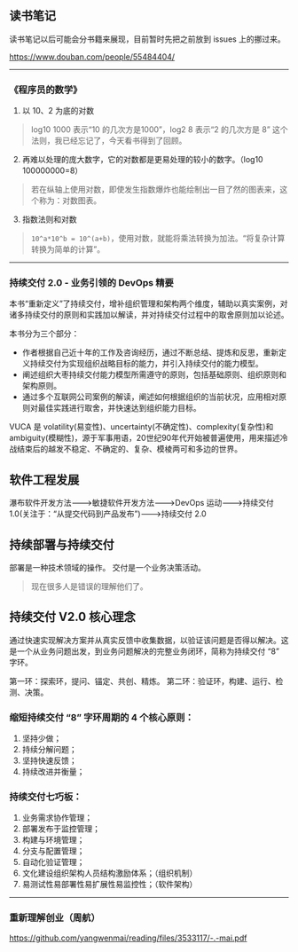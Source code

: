 ## 读书笔记

读书笔记以后可能会分书籍来展现，目前暂时先把之前放到 issues 上的挪过来。

https://www.douban.com/people/55484404/

----

### 《程序员的数学》

1. 以 10、2 为底的对数

>log10 1000 表示“10 的几次方是1000”，log2 8 表示“2 的几次方是 8”
这个法则，我已经忘记了，今天看书得到了回顾。

2. 再难以处理的庞大数字，它的对数都是更易处理的较小的数字。（log10 100000000=8）

>若在纵轴上使用对数，即使发生指数爆炸也能绘制出一目了然的图表来，这个称为：对数图表。

3. 指数法则和对数

>`10^a*10^b = 10^(a+b)`，使用对数，就能将乘法转换为加法。“将复杂计算转换为简单的计算”。

----

### 持续交付 2.0 - 业务引领的 DevOps 精要

本书“重新定义”了持续交付，增补组织管理和架构两个维度，辅助以真实案例，对诸多持续交付的原则和实践加以解读，并对持续交付过程中的取舍原则加以论述。

本书分为三个部分：

- 作者根据自己近十年的工作及咨询经历，通过不断总结、提炼和反思，重新定义持续交付为实现组织战略目标的能力，并引入持续交付的能力模型。
- 阐述组织大枣持续交付能力模型所需遵守的原则，包括基础原则、组织原则和架构原则。
- 通过多个互联网公司案例的解读，阐述如何根据组织的当前状况，应用相对原则对最佳实践进行取舍，并快速达到组织能力目标。

VUCA 是 volatility(易变性)、uncertainty(不确定性)、complexity(复杂性)和ambiguity(模糊性)，源于军事用语，20世纪90年代开始被普遍使用，用来描述冷战结束后的越发不稳定、不确定的、复杂、模棱两可和多边的世界。

## 软件工程发展

瀑布软件开发方法--->敏捷软件开发方法--->DevOps 运动--->持续交付 1.0(关注于：“从提交代码到产品发布”)--->持续交付 2.0

## 持续部署与持续交付

部署是一种技术领域的操作。
交付是一个业务决策活动。
>现在很多人是错误的理解他们了。

## 持续交付 V2.0 核心理念

通过快速实现解决方案并从真实反馈中收集数据，以验证该问题是否得以解决。这是一个从业务问题出发，到业务问题解决的完整业务闭环，简称为持续交付 “8” 字环。

第一环：探索环，提问、锚定、共创、精炼。
第二环：验证环，构建、运行、检测、决策。

### 缩短持续交付 “8” 字环周期的 4 个核心原则：

1. 坚持少做；
2. 持续分解问题；
3. 坚持快速反馈；
4. 持续改进并衡量；

### 持续交付七巧板：

1. 业务需求协作管理；
2. 部署发布于监控管理；
3. 构建与环境管理；
4. 分支与配置管理；
5. 自动化验证管理；
6. 文化建设组织架构人员结构激励体系；（组织机制）
7. 易测试性易部署性易扩展性易监控性；（软件架构）

----

### 重新理解创业（周航）

https://github.com/yangwenmai/reading/files/3533117/-.-mai.pdf
